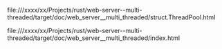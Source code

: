 file:///xxxx/xx/Projects/rust/web-server--multi-threaded/target/doc/web_server__multi_threaded/struct.ThreadPool.html

file:///xxxx/xx/Projects/rust/web-server--multi-threaded/target/doc/web_server__multi_threaded/index.html

